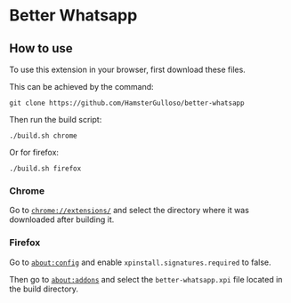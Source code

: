 # Better Whatsapp

## How to use

To use this extension in your browser, first download these files.

This can be achieved by the command:

    git clone https://github.com/HamsterGulloso/better-whatsapp

Then run the build script:

    ./build.sh chrome

Or for firefox:

    ./build.sh firefox

### Chrome

Go to [`chrome://extensions/`](chrome://extensions/) and select the directory where it was downloaded after building it.

### Firefox

Go to [`about:config`](about:config) and enable `xpinstall.signatures.required` to false.

Then go to [`about:addons`](about:addons) and select the `better-whatsapp.xpi` file located in the build directory.
